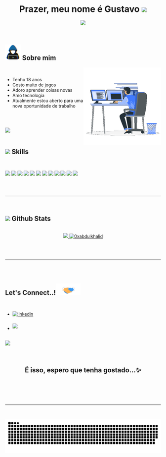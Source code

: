 
<h1 align="center"><b>Prazer, meu nome é Gustavo </b><img src="https://media.giphy.com/media/hvRJCLFzcasrR4ia7z/giphy.gif" width="35"></h1>

<p align="center">
  <a href="https://github.com/DenverCoder1/readme-typing-svg"><img src="https://readme-typing-svg.herokuapp.com?font=Time+New+Roman&color=cyan&size=25&center=true&vCenter=true&width=600&height=100&lines=Olá,+eu+sou+Gustavo+Cardoso..&hearts;++;Sou+um+desenvolvedor+FullStack,;Atualmente+estudo,;+Analise+e+Desenvolvimento+de+Sistemas,;Espero+que+goste+dos+projetos..<3"></a>
</p>


<br>



	
## <picture><img src = "https://github.com/0xAbdulKhalid/0xAbdulKhalid/raw/main/assets/mdImages/about_me.gif" width = 50px></picture> **Sobre mim**

<picture> <img align="right" src="https://github.com/0xAbdulKhalid/0xAbdulKhalid/raw/main/assets/mdImages/Right_Side.gif" width = 250px></picture>

<br>

- Tenho 18 anos
- Gosto muito de jogos
- Adoro aprender coisas novas
- Amo tecnologia
- Atualmente estou aberto para uma nova oportunidade de trabalho

<br><br>

<img src="https://user-images.githubusercontent.com/73097560/115834477-dbab4500-a447-11eb-908a-139a6edaec5c.gif"><br><br>

## <img src="https://media2.giphy.com/media/QssGEmpkyEOhBCb7e1/giphy.gif?cid=ecf05e47a0n3gi1bfqntqmob8g9aid1oyj2wr3ds3mg700bl&rid=giphy.gif" width ="25"><b> Skills</b>
<br>

<p align="center">

<div>
  <img height="70px" src="https://assets.univesp.br/novotec/codepen/unidade4/html5.png"/>
  <img height="70px" src="https://logospng.org/download/css-3/logo-css-3-2048.png"/>
  <img height="70px" src="https://logospng.org/download/javascript/logo-javascript-icon-1024.png"/>
  
  <img height="70px" src="https://upload.wikimedia.org/wikipedia/commons/thumb/b/b2/Bootstrap_logo.svg/1280px-Bootstrap_logo.svg.png"/>
  <img height="70px" src="https://seeklogo.com/images/J/jquery-logo-CFE6ECE363-seeklogo.com.png"/>
  
  <img height="70px" src="https://www.cursou.com.br/wp-content/uploads/2017/10/Curso-de-PHP-PSRs.png"/>
  <img height="70px" src="https://www.freepnglogos.com/uploads/logo-mysql-png/logo-mysql-mysql-logo-png-images-are-download-crazypng-21.png"/>
  <img height="70px" src="https://upload.wikimedia.org/wikipedia/commons/thumb/0/06/Kotlin_Icon.svg/2048px-Kotlin_Icon.svg.png"/>
  <img height="70px" src="https://logospng.org/download/java/logo-java-512.png"/>
  <img height="70px" src="https://upload.wikimedia.org/wikipedia/commons/thumb/a/a7/React-icon.svg/1200px-React-icon.svg.png"/>
  <img height="70px" src="https://upload.wikimedia.org/wikipedia/commons/thumb/d/d9/Node.js_logo.svg/590px-Node.js_logo.svg.png"/>
  <img height="70px" src="https://upload.wikimedia.org/wikipedia/commons/thumb/4/48/Windows_logo_-_2012_%28dark_blue%29.svg/2048px-Windows_logo_-_2012_%28dark_blue%29.svg.png"/> 
  
  </div>


</p>

<br>
<br>

-----

<br>


## <img src="https://media.giphy.com/media/iY8CRBdQXODJSCERIr/giphy.gif" width="35"><b> Github Stats </b>
<br>

<div align="center">

<a href="https://github.com/0xabdulkhalid/">
  <img src="https://github-readme-stats.vercel.app/api?username=GCardos00&include_all_commits=true&count_private=true&show_icons=true&line_height=20&title_color=7A7ADB&icon_color=2234AE&text_color=D3D3D3&bg_color=0,000000,130F40" width="531"/>
  <img src="https://github-readme-stats.vercel.app/api/top-langs?username=GCardos00&show_icons=true&locale=en&layout=compact&line_height=20&title_color=7A7ADB&icon_color=2234AE&text_color=D3D3D3&bg_color=0,000000,130F40" width="375"  alt="0xabdulkhalid"/>

</a>
</div>

<br>
<br>
<br>

-----

<br>
<br>

## <b> Let's Connect..!</b><img src="https://github.com/0xAbdulKhalid/0xAbdulKhalid/raw/main/assets/mdImages/handshake.gif" width ="80">
<br>
<div align='left'>

<ul>

<li>
<a href="https://www.linkedin.com/in/gcardos00/" target="_blank">
<img src="https://img.shields.io/badge/linkedin:  Gustavo Cardoso-%2300acee.svg?color=405DE6&style=for-the-badge&logo=linkedin&logoColor=white" alt=linkedin style="margin-bottom: 5px;"/>
</a>
</li>

<br>

<li>
<a href="mailto:cardos00@gmail.com" target="_blank">
<img src="https://img.shields.io/badge/gmail:  Gustavo Cardoso-%23EA4335.svg?style=for-the-badge&logo=gmail&logoColor=white" t=mail style="margin-bottom: 5px;" />
</a>
</li>
	
</ul>
</div>

<br>
<img src="https://user-images.githubusercontent.com/73097560/115834477-dbab4500-a447-11eb-908a-139a6edaec5c.gif">
<br>
<br>
<br>

<div align='center'>

## <b>É isso, espero que tenha gostado...✨</b>

</div>
<br>
<br>
<br>
<br>

---

<br>

![snake gif](https://github.com/GuCardos/GuCardos/blob/output/github-contribution-grid-snake.svg)
